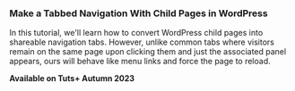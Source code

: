 ### Make a Tabbed Navigation With Child Pages in WordPress

In this tutorial, we'll learn how to convert WordPress child pages into shareable navigation tabs. However, unlike common tabs where visitors remain on the same page upon clicking them and just the associated panel appears, ours will behave like menu links and force the page to reload.

**Available on Tuts+ Autumn 2023**
